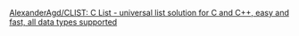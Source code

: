
[AlexanderAgd/CLIST: C List - universal list solution for C and C++, easy and fast, all data types supported](https://github.com/AlexanderAgd/CLIST)
